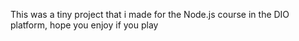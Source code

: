 This was a tiny project that i made for the Node.js course in the DIO platform, hope you enjoy if you play 
